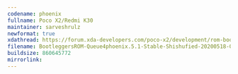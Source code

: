 ```yaml
---
codename: phoenix
fullname: Poco X2/Redmi K30
maintainer: sarveshrulz
newformat: true
xdathread: https://forum.xda-developers.com/poco-x2/development/rom-bootleggersrom-5-1-stable-phoenix-t4088115
filename: BootleggersROM-Queue4phoenix.5.1-Stable-Shishufied-20200518-084651.zip
buildsize: 860645772
mirrorlink:
---
```

